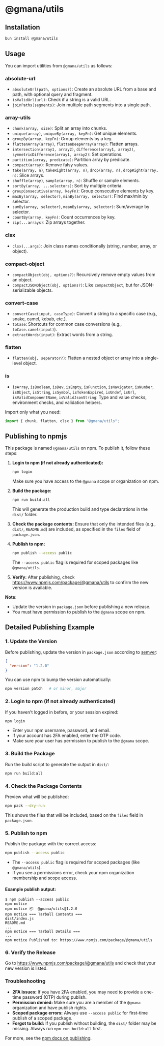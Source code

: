 # @gmana/utils

## Installation

```bash
bun install @gmana/utils
```

## Usage

You can import utilities from `@gmana/utils` as follows:

### absolute-url

- `absoluteUrl(path, options?)`: Create an absolute URL from a base and path, with optional query and fragment.
- `isValidUrl(url)`: Check if a string is a valid URL.
- `joinPaths(segments)`: Join multiple path segments into a single path.

### array-utils

- `chunk(array, size)`: Split an array into chunks.
- `unique(array)`, `uniqueBy(array, keyFn)`: Get unique elements.
- `groupBy(array, keyFn)`: Group elements by a key.
- `flattenArray(array)`, `flattenDeepArray(array)`: Flatten arrays.
- `intersection(array1, array2)`, `difference(array1, array2)`, `symmetricDifference(array1, array2)`: Set operations.
- `partition(array, predicate)`: Partition array by predicate.
- `compact(array)`: Remove falsy values.
- `take(array, n)`, `takeRight(array, n)`, `drop(array, n)`, `dropRight(array, n)`: Slice arrays.
- `shuffle(array)`, `sample(array, n)`: Shuffle or sample elements.
- `sortBy(array, ...selectors)`: Sort by multiple criteria.
- `groupConsecutive(array, keyFn)`: Group consecutive elements by key.
- `maxBy(array, selector)`, `minBy(array, selector)`: Find max/min by selector.
- `sumBy(array, selector)`, `meanBy(array, selector)`: Sum/average by selector.
- `countBy(array, keyFn)`: Count occurrences by key.
- `zip(...arrays)`: Zip arrays together.

### clsx

- `clsx(...args)`: Join class names conditionally (string, number, array, or object).

### compact-object

- `compactObject(obj, options?)`: Recursively remove empty values from an object.
- `compactJSONObject(obj, options?)`: Like `compactObject`, but for JSON-serializable objects.

### convert-case

- `convertCase(input, caseType)`: Convert a string to a specific case (e.g., snake, camel, kebab, etc.).
- `toCase`: Shortcuts for common case conversions (e.g., `toCase.camel(input)`).
- `extractWords(input)`: Extract words from a string.

### flatten

- `flatten(obj, separator?)`: Flatten a nested object or array into a single-level object.

### is

- `isArray`, `isBoolean`, `isDev`, `isEmpty`, `isFunction`, `isNavigator`, `isNumber`, `isObject`, `isString`, `isSymbol`, `isTokenExpired`, `isUndef`, `isUrl`, `isValidComponentName`, `isValidJsonString`: Type and value checks, environment checks, and validation helpers.

Import only what you need:

```ts
import { chunk, flatten, clsx } from "@gmana/utils";
```

## Publishing to npmjs

This package is named `@gmana/utils` on npm. To publish it, follow these steps:

1. **Login to npm (if not already authenticated):**

   ```sh
   npm login
   ```

   Make sure you have access to the `@gmana` scope or organization on npm.

2. **Build the package:**

   ```sh
   npm run build:all
   ```

   This will generate the production build and type declarations in the `dist/` folder.

3. **Check the package contents:**
   Ensure that only the intended files (e.g., `dist/`, `README.md`) are included, as specified in the `files` field of `package.json`.

4. **Publish to npm:**

   ```sh
   npm publish --access public
   ```

   The `--access public` flag is required for scoped packages like `@gmana/utils`.

5. **Verify:**
   After publishing, check https://www.npmjs.com/package/@gmana/utils to confirm the new version is available.

**Note:**

- Update the version in `package.json` before publishing a new release.
- You must have permission to publish to the `@gmana` scope on npm.

## Detailed Publishing Example

### 1. Update the Version

Before publishing, update the version in `package.json` according to [semver](https://semver.org/):

```json
{
  "version": "1.2.0"
}
```

You can use npm to bump the version automatically:

```sh
npm version patch   # or minor, major
```

### 2. Login to npm (if not already authenticated)

If you haven't logged in before, or your session expired:

```sh
npm login
```

- Enter your npm username, password, and email.
- If your account has 2FA enabled, enter the OTP code.
- Make sure your user has permission to publish to the `@gmana` scope.

### 3. Build the Package

Run the build script to generate the output in `dist/`:

```sh
npm run build:all
```

### 4. Check the Package Contents

Preview what will be published:

```sh
npm pack --dry-run
```

This shows the files that will be included, based on the `files` field in `package.json`.

### 5. Publish to npm

Publish the package with the correct access:

```sh
npm publish --access public
```

- The `--access public` flag is required for scoped packages (like `@gmana/utils`).
- If you see a permissions error, check your npm organization membership and scope access.

#### Example publish output:

```
$ npm publish --access public
npm notice
npm notice 📦  @gmana/utils@1.2.0
npm notice === Tarball Contents ===
dist/index.js
README.md
...
npm notice === Tarball Details ===
...
npm notice Published to: https://www.npmjs.com/package/@gmana/utils
```

### 6. Verify the Release

Go to https://www.npmjs.com/package/@gmana/utils and check that your new version is listed.

### Troubleshooting

- **2FA issues:** If you have 2FA enabled, you may need to provide a one-time password (OTP) during publish.
- **Permission denied:** Make sure you are a member of the `@gmana` organization and have publish rights.
- **Scoped package errors:** Always use `--access public` for first-time publish of a scoped package.
- **Forgot to build:** If you publish without building, the `dist/` folder may be missing. Always run `npm run build:all` first.

For more, see the [npm docs on publishing](https://docs.npmjs.com/cli/v10/commands/npm-publish).
